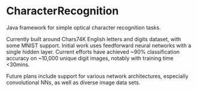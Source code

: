 # CharacterRecognition
Java framework for simple optical character recognition tasks.

Currently built around Chars74K English letters and digits dataset, with some MNIST support. Initial work
uses feedforward neural networks with a single hidden layer. Current efforts have achieved ~90% classification
accuracy on ~10,000 unique digit images, notably with training time <30mins.

Future plans include support for various network architectures, especially convolutional NNs,
as well as diverse image data sets.
